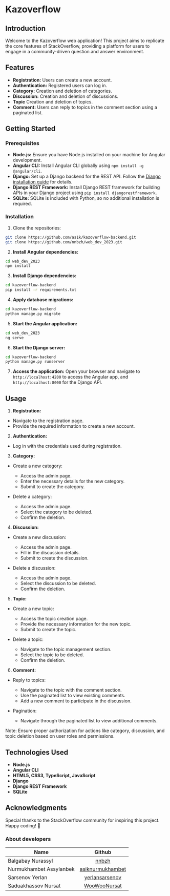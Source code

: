 # Kazoverflow

## Introduction

Welcome to the Kazoverflow web application! This project aims to replicate the core features of
StackOverflow, providing a platform for users to engage in a community-driven question and answer
environment.

## Features

- **Registration:** Users can create a new account.
- **Authentication:** Registered users can log in.
- **Category:** Creation and deletion of categories.
- **Discussion:** Creation and deletion of discussions.
- **Topic** Creation and deletion of topics.
- **Comment:** Users can reply to topics in the comment section using a paginated list.

## Getting Started

### Prerequisites

- **Node.js:** Ensure you have Node.js installed on your machine for Angular development.
- **Angular CLI:** Install Angular CLI globally using `npm install -g @angular/cli`.
- **Django:** Set up a Django backend for the REST API. Follow
  the [Django installation guide](https://docs.djangoproject.com/en/stable/intro/install/) for
  details.
- **Django REST Framework:** Install Django REST framework for building APIs in your Django project
  using `pip install djangorestframework`.
- **SQLite:** SQLite is included with Python, so no additional installation is required.

### Installation

1. Clone the repositories:
```bash
git clone https://github.com/as1k/kazoverflow-backend.git
git clone https://github.com/nnbzh/web_dev_2023.git
```

2. **Install Angular dependencies:**
```bash
cd web_dev_2023
npm install
```

3. **Install Django dependencies:**
```bash
cd kazoverflow-backend
pip install -r requirements.txt
```

4. **Apply database migrations:**
```bash
cd kazoverflow-backend
python manage.py migrate
```

5. **Start the Angular application:**
```bash
cd web_dev_2023
ng serve
```

6. **Start the Django server:**
```bash
cd kazoverflow-backend
python manage.py runserver
```

7. **Access the application:**
   Open your browser and navigate to `http://localhost:4200` to access the Angular app, and `http://localhost:8000` for the Django API.

## Usage

1. **Registration:**
- Navigate to the registration page.
- Provide the required information to create a new account.

2. **Authentication:**
- Log in with the credentials used during registration.

3. **Category:**
- Create a new category:
  - Access the admin page.
  - Enter the necessary details for the new category.
  - Submit to create the category.

- Delete a category:
  - Access the admin page.
  - Select the category to be deleted.
  - Confirm the deletion.

4. **Discussion:**
- Create a new discussion:
  - Access the admin page.
  - Fill in the discussion details.
  - Submit to create the discussion.

- Delete a discussion:
  - Access the admin page.
  - Select the discussion to be deleted.
  - Confirm the deletion.

5. **Topic:**
- Create a new topic:
  - Access the topic creation page.
  - Provide the necessary information for the new topic.
  - Submit to create the topic.

- Delete a topic:
  - Navigate to the topic management section.
  - Select the topic to be deleted.
  - Confirm the deletion.

6. **Comment:**
- Reply to topics:
  - Navigate to the topic with the comment section.
  - Use the paginated list to view existing comments.
  - Add a new comment to participate in the discussion.

- Pagination:
  - Navigate through the paginated list to view additional comments.

Note: Ensure proper authorization for actions like category, discussion, and topic deletion based on user roles and permissions.

## Technologies Used

- **Node.js**
- **Angular CLI**
- **HTML5, CSS3, TypeScript, JavaScript**
- **Django**
- **Django REST Framework**
- **SQLite**

## Acknowledgments

Special thanks to the StackOverflow community for inspiring this project.
Happy coding! 🚀

### About developers

| Name                    |                                           Github                                           |
|-------------------------|:------------------------------------------------------------------------------------------:|
| Balgabay Nurassyl       |                       [nnbzh](https://github.com/nnbzh/ForumProject)                       |
| Nurmukhambet Assylanbek | [asiknurmukhambet](https://github.com/asiknurmukhambet/ForumProject/blob/master/README.md) |
| Sarsenov Yerlan         |                    [yerlansarsenov](https://github.com/yerlansarsenov)                     |
| Saduakhassov Nursat     |                     [WooWooNursat](https://github.com/WooWooNursat)                        |
